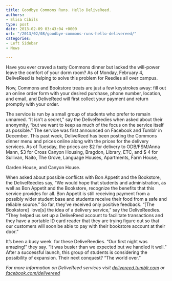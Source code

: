 ```yaml
---
title: Goodbye Commons Runs. Hello DeliveReed.
authors:
- Elisa Cibils
type: post
date: 2013-02-09 03:43:04 +0000
url: "/2013/02/08/goodbye-commons-runs-hello-delivereed/"
categories:
- Left Sidebar
- News

---
```

Have you ever craved a tasty Commons dinner but lacked the will-power leave the comfort of your dorm room? As of Monday, February 4, DeliveReed is helping to solve this problem for Reedies all over campus.

Now, Commons and Bookstore treats are just a few keystrokes away: fill out an online order form with your desired purchase, phone number, location, and email, and DeliveReed will first collect your payment and return promptly with your order.

The service is run by a small group of students who prefer to remain unnamed. “It isn&#8217;t a secret,” say the DeliveReedies when asked about their anonymity, “but we want to keep as much of the focus on the service itself as possible.” The service was first announced on Facebook and Tumblr in December. This past week, DeliveReed has been posting the Commons dinner menu and prices online along with the prices for the delivery services. As of Tuesday, the prices are $2 for delivery to ODB/FSM/Anna Mann, $3 for Cross Canyon Housing, Bragdon, Library, ETC, and $ 4 for Sullivan, Naito, The Grove, Language Houses, Apartments, Farm House,
  
Garden House, and Canyon House.

When asked about possible conflicts with Bon Appetit and the Bookstore, the DeliveReedies say, “We would hope that students and administration, as well as Bon Appetit and the Bookstore, recognize the benefits that this service provides for all. Bon Appetit is still receiving payment from a possibly wider student base and students receive their food from a safe and reliable source.” So far, they’ve received only positive feedback. “[The Bookstore]  love[s] the idea of a delivery service,” say the DeliveReedies. “They helped us set up a DeliveReed account to facilitate transactions and they have a portable ID card reader that they are trying figure out so that our customers will soon be able to pay with their bookstore account at their door.”

It’s been a busy week  for these DeliveReedies. “Our first night was amazing!” they say. “It was busier than we expected but we handled it well.” After a successful launch, this group of students is considering the possibility of expansion. Their next conquest? “The world over.”

_For more information on DeliveReed services visit [delivereed.tumblr.com][1] or [facebook.com/delivereed][2]_

 [1]: http://delivereed.tumblr.com/
 [2]: http://facebook.com/delivereed